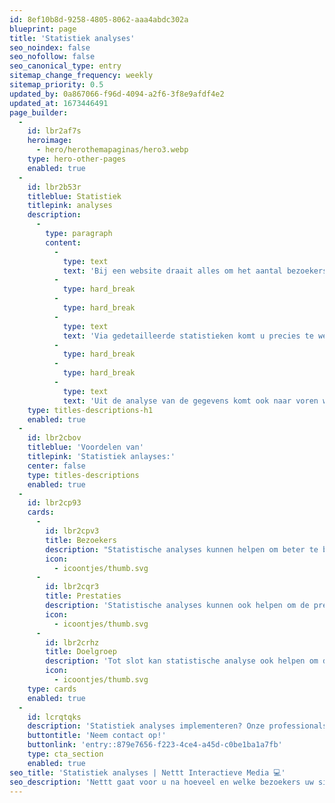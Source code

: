 ```yaml
---
id: 8ef10b8d-9258-4805-8062-aaa4abdc302a
blueprint: page
title: 'Statistiek analyses'
seo_noindex: false
seo_nofollow: false
seo_canonical_type: entry
sitemap_change_frequency: weekly
sitemap_priority: 0.5
updated_by: 0a867066-f96d-4094-a2f6-3f8e9afdf4e2
updated_at: 1673446491
page_builder:
  -
    id: lbr2af7s
    heroimage:
      - hero/herothemapaginas/hero3.webp
    type: hero-other-pages
    enabled: true
  -
    id: lbr2b53r
    titleblue: Statistiek
    titlepink: analyses
    description:
      -
        type: paragraph
        content:
          -
            type: text
            text: 'Bij een website draait alles om het aantal bezoekers. Echter, niet alleen de kwantiteit, ook de kwaliteit van de bezoekers is doorslaggevend. Nettt gaat voor u na hoeveel en welke bezoekers uw site in een bepaalde periode hebben geraadpleegd. '
          -
            type: hard_break
          -
            type: hard_break
          -
            type: text
            text: 'Via gedetailleerde statistieken komt u precies te weten wie uw klanten zijn en hoe het gesteld is met de vindbaarheid van uw website (zoekmachine-optimalisatie). '
          -
            type: hard_break
          -
            type: hard_break
          -
            type: text
            text: 'Uit de analyse van de gegevens komt ook naar voren welke onderdelen van uw website goed en minder goed worden bezocht. Dat kan uitmonden in een advies over hoe uw website nóg aantrekkelijker in te richten, zodat uw (potentiële) klanten gerichter kunt benaderen.'
    type: titles-descriptions-h1
    enabled: true
  -
    id: lbr2cbov
    titleblue: 'Voordelen van'
    titlepink: 'Statistiek anlayses:'
    center: false
    type: titles-descriptions
    enabled: true
  -
    id: lbr2cp93
    cards:
      -
        id: lbr2cpv3
        title: Bezoekers
        description: "Statistische analyses kunnen helpen om beter te begrijpen hoe bezoekers de website gebruiken. Dit kan bijvoorbeeld door het bekijken van de meest bezochte pagina's, hoeveel tijd bezoekers op de website doorbrengen en welke knoppen of links het meest worden gebruikt. Dit kan informatie opleveren die kan helpen om de website te optimaliseren en de gebruikerservaring te verbeteren."
        icon:
          - icoontjes/thumb.svg
      -
        id: lbr2cqr3
        title: Prestaties
        description: 'Statistische analyses kunnen ook helpen om de prestaties van de website te meten en te vergelijken met andere websites of met eerdere perioden. Dit kan bijvoorbeeld door het bekijken van de hoeveelheid verkeer op de website, het conversiepercentage en de inkomsten uit online verkopen. Deze informatie kan helpen om te bepalen of de website succesvol is en om eventuele problemen op te sporen en op te lossen.'
        icon:
          - icoontjes/thumb.svg
      -
        id: lbr2crhz
        title: Doelgroep
        description: 'Tot slot kan statistische analyse ook helpen om de doelgroep van de website beter te begrijpen. Dit kan bijvoorbeeld door het bekijken van demografische gegevens zoals leeftijd, geslacht en locatie van de bezoekers. Deze informatie kan helpen om de marketing- en advertentiestrategieën te verfijnen en gerichter te maken op de belangrijkste doelgroepen.'
        icon:
          - icoontjes/thumb.svg
    type: cards
    enabled: true
  -
    id: lcrqtqks
    description: 'Statistiek analyses implementeren? Onze professionals staan voor u klaar!'
    buttontitle: 'Neem contact op!'
    buttonlink: 'entry::879e7656-f223-4ce4-a45d-c0be1ba1a7fb'
    type: cta_section
    enabled: true
seo_title: 'Statistiek analyses | Nettt Interactieve Media 💻'
seo_description: 'Nettt gaat voor u na hoeveel en welke bezoekers uw site in een bepaalde periode hebben geraadpleegd door middel van statistiek analyses. 📊'
---
```

